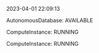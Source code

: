 2023-04-01 22:09:13

AutonomousDatabase: AVAILABLE

ComputeInstance: RUNNING

ComputeInstance: RUNNING